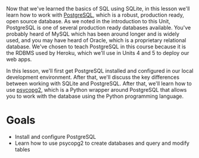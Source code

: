 <!-- 
name: PostgreSQL, Python and Psycopg2
author: Benjamin White
type: intro
time: TBD
 -->

Now that we've learned the basics of SQL using SQLite, in this lesson we'll learn how to work with [PostgreSQL](http://www.postgresql.org/), which is a robust, production ready, open source database. As we noted in the introduction to this Unit, PostgreSQL is one of several production ready databases available. You've probably heard of MySQL which has been around longer and is widely used, and you may have heard of Oracle, which is a proprietary relational database. We've chosen to teach PostgreSQL in this course because it is the RDBMS used by Heroku, which we'll use in Units 4 and 5 to deploy our web apps. 

In this lesson, we'll first get PostgreSQL installed and configured in our local development environment. After that, we'll discuss the key differences between working with SQLite and PostgreSQL. After that, we'll learn how to use [psycopg2](http://initd.org/psycopg/), which is a Python wrapper around PostgreSQL that allows you to work with the database using the Python programming language.


# Goals

*   Install and configure PostgreSQL 
*   Learn how to use psycopg2 to create databases and query and modify tables
